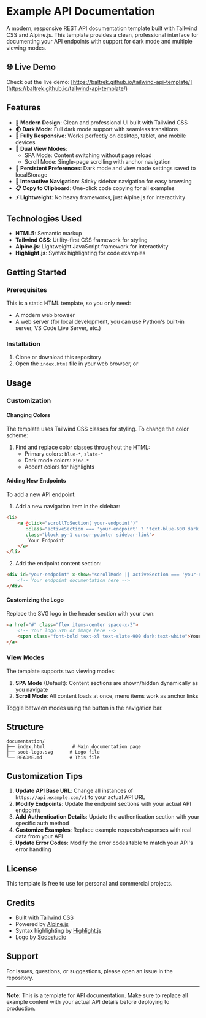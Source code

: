 # Example API Documentation

A modern, responsive REST API documentation template built with Tailwind CSS and Alpine.js. This template provides a clean, professional interface for documenting your API endpoints with support for dark mode and multiple viewing modes.

## 🌐 Live Demo

Check out the live demo: [https://baltrek.github.io/tailwind-api-template/](https://baltrek.github.io/tailwind-api-template/)

## Features

- **🎨 Modern Design**: Clean and professional UI built with Tailwind CSS
- **🌓 Dark Mode**: Full dark mode support with seamless transitions
- **📱 Fully Responsive**: Works perfectly on desktop, tablet, and mobile devices
- **🔄 Dual View Modes**: 
  - SPA Mode: Content switching without page reload
  - Scroll Mode: Single-page scrolling with anchor navigation
- **💾 Persistent Preferences**: Dark mode and view mode settings saved to localStorage
- **🎯 Interactive Navigation**: Sticky sidebar navigation for easy browsing
- **📋 Copy to Clipboard**: One-click code copying for all examples
- **⚡ Lightweight**: No heavy frameworks, just Alpine.js for interactivity

## Technologies Used

- **HTML5**: Semantic markup
- **Tailwind CSS**: Utility-first CSS framework for styling
- **Alpine.js**: Lightweight JavaScript framework for interactivity
- **Highlight.js**: Syntax highlighting for code examples

## Getting Started

### Prerequisites

This is a static HTML template, so you only need:
- A modern web browser
- A web server (for local development, you can use Python's built-in server, VS Code Live Server, etc.)

### Installation

1. Clone or download this repository
2. Open the `index.html` file in your web browser, or

## Usage

### Customization

#### Changing Colors

The template uses Tailwind CSS classes for styling. To change the color scheme:

1. Find and replace color classes throughout the HTML:
   - Primary colors: `blue-*`, `slate-*`
   - Dark mode colors: `zinc-*`
   - Accent colors for highlights

#### Adding New Endpoints

To add a new API endpoint:

1. Add a new navigation item in the sidebar:
```html
<li>
    <a @click="scrollToSection('your-endpoint')"
       :class="activeSection === 'your-endpoint' ? 'text-blue-600 dark:text-blue-400 font-semibold' : 'text-slate-700 dark:text-zinc-400 hover:text-slate-400 dark:hover:text-zinc-300'"
       class="block py-1 cursor-pointer sidebar-link">
        Your Endpoint
    </a>
</li>
```

2. Add the endpoint content section:
```html
<div id="your-endpoint" x-show="scrollMode || activeSection === 'your-endpoint'" :class="scrollMode ? 'mb-16' : ''">
    <!-- Your endpoint documentation here -->
</div>
```

#### Customizing the Logo

Replace the SVG logo in the header section with your own:
```html
<a href="#" class="flex items-center space-x-3">
    <!-- Your logo SVG or image here -->
    <span class="font-bold text-xl text-slate-900 dark:text-white">Your API</span>
</a>
```

### View Modes

The template supports two viewing modes:

1. **SPA Mode** (Default): Content sections are shown/hidden dynamically as you navigate
2. **Scroll Mode**: All content loads at once, menu items work as anchor links

Toggle between modes using the button in the navigation bar.

## Structure

```
documentation/
├── index.html          # Main documentation page
├── soob-logo.svg      # Logo file
└── README.md          # This file
```

## Customization Tips

1. **Update API Base URL**: Change all instances of `https://api.example.com/v1` to your actual API URL
2. **Modify Endpoints**: Update the endpoint sections with your actual API endpoints
3. **Add Authentication Details**: Update the authentication section with your specific auth method
4. **Customize Examples**: Replace example requests/responses with real data from your API
5. **Update Error Codes**: Modify the error codes table to match your API's error handling

## License

This template is free to use for personal and commercial projects.

## Credits

- Built with [Tailwind CSS](https://tailwindcss.com/)
- Powered by [Alpine.js](https://alpinejs.dev/)
- Syntax highlighting by [Highlight.js](https://highlightjs.org/)
- Logo by [Soobstudio](https://soobstudio.pl/)

## Support

For issues, questions, or suggestions, please open an issue in the repository.

---

**Note**: This is a template for API documentation. Make sure to replace all example content with your actual API details before deploying to production.
